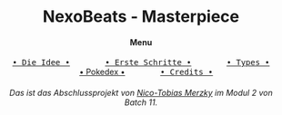 <div align="center">
<h1>NexoBeats - Masterpiece</h1>
<h4>Menu</h4>

[<kbd style="padding: 10px 20px">• Die Idee •</kbd>][Link] 
&emsp; [<kbd style="padding: 10px 20px">• Erste Schritte •</kbd>][Link2] 
&emsp; [<kbd style="padding: 10px 20px">• Types •</kbd>][Link3]
&emsp; [<kdb style="padding: 10px 20px">• Pokedex •</kbd>][Link5]
&emsp; [<kbd style="padding: 10px 20px">• Credits •</kbd>][Link4]

</div>

_<h6 align="center">Das ist das Abschlussprojekt von <u>Nico-Tobias Merzky</u> im Modul 2 von Batch 11.</h6>_

[Link]: dieIdee.md 'Hier siehst du wie ich auf meine Idee gekommen bin.'
[Link2]: ersteSchritte.md 'Hier sind die ersten Schritte Dokumentiert wie ich mein Projekt angefangen habe.'
[Link3]: img/pokemontypeimg.jpg 'Hier findest du die Pokemon typen und deren Stärken, Schwächen und Ineffektivitäten.'
[Link4]: contributors.md 'Hier kannst du alle finden die an dem Projekt beteiligt waren.'
[Link5]: https://www.pokewiki.de/Pok%C3%A9mon-Liste 'Hier findest du den Offiziellen Pokedex.'